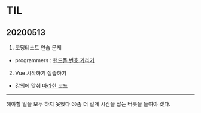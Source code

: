 # TIL
## 20200513
1. 코딩테스트 연습 문제
- programmers : [핸드폰 번호 가리기](https://github.com/jina95/TIL/blob/master/Algorithm/%ED%95%B8%EB%93%9C%ED%8F%B0%20%EB%B2%88%ED%98%B8%20%EA%B0%80%EB%A6%AC%EA%B8%B0.html)

2. Vue 시작하기 실습하기 
- 강의에 맞춰 [따라한 코드](https://github.com/jina95/vueStudy_learnVueJs)

<hr/>

해야할 일을 모두 하지 못했다 😕좀 더 길게 시간을 잡는 버릇을 들여야 겠다.


